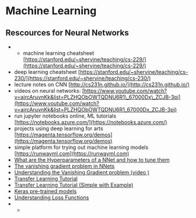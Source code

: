 # Machine Learning

## Rescources for Neural Networks

* * machine learning cheatsheet  [https://stanford.edu/~shervine/teaching/cs-229/](https://stanford.edu/~shervine/teaching/cs-229/)
* deep learning cheatsheet [https://stanford.edu/~shervine/teaching/cs-230/](https://stanford.edu/~shervine/teaching/cs-230/)
* lecture notes on CNN [http://cs231n.github.io/](http://cs231n.github.io/)
* videos on neural networks: [https://www.youtube.com/watch?v=aircAruvnKk&list=PLZHQObOWTQDNU6R1\_67000Dx\_ZCJB-3pi](https://www.youtube.com/watch?v=aircAruvnKk&list=PLZHQObOWTQDNU6R1_67000Dx_ZCJB-3pi)
* run jupyter notebooks online, ML tutorials [https://notebooks.azure.com/](https://notebooks.azure.com/)
* projects using deep learning for arts [https://magenta.tensorflow.org/demos](https://magenta.tensorflow.org/demos)
* simple platform for trying out machine learning models [https://runwayml.com](https://runwayml.com)
* [What are the Hyperparameters of a NNet and how to tune them ](https://bit.ly/2qRArI)
*  [The vanishing gradient problem in NNets ](https://bit.ly/2Pq03qk)
* [Understanding the Vanishing Gradient problem \(video \)](%20https://youtu.be/SKMpmAOUa2Q)
* [Transfer Learning Tutorial](https://towardsdatascience.com/a-comprehensive-hands-on-guide-to-transfer-learning-with-real-world-applications-in-deep-learning-212bf3b2f27a)
* [Transfer Learning Tutorial \(Simple with Example\)](https://towardsdatascience.com/keras-transfer-learning-for-beginners-6c9b8b7143e)
* [Keras pre-trained models](https://keras.io/applications/) 
* [Understanding Loss Functions](https://medium.com/deep-learning-demystified/loss-functions-explained-3098e8ff2b27)
* * 






